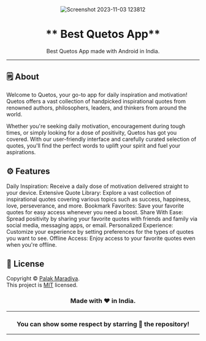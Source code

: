 
<div align="center">

![Screenshot 2023-11-03 123812](https://github.com/PalakMaradiya/BestQuotesApp/assets/129178606/2de02a3a-d02f-4432-9073-8a4f0ce4e07b)


# ** Best Quetos App**
Best Quetos App made with Android  in India.

---

</div>

## 🗒 About

Welcome to Quetos, your go-to app for daily inspiration and motivation! Quetos offers a vast collection of handpicked inspirational quotes from renowned authors, philosophers, leaders, and thinkers from around the world.

Whether you're seeking daily motivation, encouragement during tough times, or simply looking for a dose of positivity, Quetos has got you covered. With our user-friendly interface and carefully curated selection of quotes, you'll find the perfect words to uplift your spirit and fuel your aspirations.

## ⚙️ Features


Daily Inspiration: Receive a daily dose of motivation delivered straight to your device.
Extensive Quote Library: Explore a vast collection of inspirational quotes covering various topics such as success, happiness, love, perseverance, and more.
Bookmark Favorites: Save your favorite quotes for easy access whenever you need a boost.
Share With Ease: Spread positivity by sharing your favorite quotes with friends and family via social media, messaging apps, or email.
Personalized Experience: Customize your experience by setting preferences for the types of quotes you want to see.
Offline Access: Enjoy access to your favorite quotes even when you're offline.



## 📝 License

Copyright © [Palak Maradiya](https://https://github.com/PalakMaradiya/). <br>
This project is [MIT](LICENSE.md) licensed.

<div align="center">


### Made with ❤️ in India.
---
### You can show some respect by starring 🌟 the repository!
---
</div>
